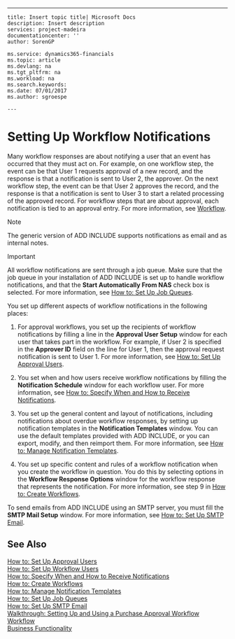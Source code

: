 ---
    title: Insert topic title| Microsoft Docs
    description: Insert description
    services: project-madeira
    documentationcenter: ''
    author: SorenGP

    ms.service: dynamics365-financials
    ms.topic: article
    ms.devlang: na
    ms.tgt_pltfrm: na
    ms.workload: na
    ms.search.keywords:
    ms.date: 07/01/2017
    ms.author: sgroespe

    ---
# Setting Up Workflow Notifications
Many workflow responses are about notifying a user that an event has occurred that they must act on. For example, on one workflow step, the event can be that User 1 requests approval of a new record, and the response is that a notification is sent to User 2, the approver. On the next workflow step, the event can be that User 2 approves the record, and the response is that a notification is sent to User 3 to start a related processing of the approved record. For workflow steps that are about approval, each notification is tied to an approval entry. For more information, see [Workflow](../../BusinessFunctionality/Workflow/workflow.md).  
  
> [!NOTE]  
>  The generic version of ADD INCLUDE<!--[!INCLUDE[dyn_nav](../../ApplicationDesign/includes/dyn_nav_md.md)]--> supports notifications as email and as internal notes.  
  
> [!IMPORTANT]  
>  All workflow notifications are sent through a job queue. Make sure that the job queue in your installation of ADD INCLUDE<!--[!INCLUDE[dyn_nav](../../ApplicationDesign/includes/dyn_nav_md.md)]--> is set up to handle workflow notifications, and that the **Start Automatically From NAS** check box is selected. For more information, see [How to: Set Up Job Queues](../../SetupAndAdministration/how-to-set-up-job-queues.md).  
  
 You set up different aspects of workflow notifications in the following places:  
  
1.  For approval workflows, you set up the recipients of workflow notifications by filling a line in the **Approval User Setup** window for each user that takes part in the workflow. For example, if User 2 is specified in the **Approver ID** field on the line for User 1, then the approval request notification is sent to User 1. For more information, see [How to: Set Up Approval Users](../../BusinessFunctionality/Workflow/how-to-set-up-approval-users.md).  
  
2.  You set when and how users receive workflow notifications by filling the **Notification Schedule** window for each workflow user. For more information, see [How to: Specify When and How to Receive Notifications](../../BusinessFunctionality/Workflow/how-to-specify-when-and-how-to-receive-notifications.md).  
  
3.  You set up the general content and layout of notifications, including notifications about overdue workflow responses, by setting up notification templates in the **Notification Templates** window. You can use the default templates provided with ADD INCLUDE<!--[!INCLUDE[navnow](../../ApplicationDesign/includes/navnow_md.md)]-->, or you can export, modify, and then reimport them. For more information, see [How to: Manage Notification Templates](../../BusinessFunctionality/Workflow/how-to-manage-notification-templates.md).  
  
4.  You set up specific content and rules of a workflow notification when you create the workflow in question. You do this by selecting options in the **Workflow Response Options** window for the workflow response that represents the notification. For more information, see step 9 in [How to: Create Workflows](../../BusinessFunctionality/Workflow/how-to-create-workflows.md).  
  
 To send emails from ADD INCLUDE<!--[!INCLUDE[dyn_nav](../../ApplicationDesign/includes/dyn_nav_md.md)]--> using an SMTP server, you must fill the **SMTP Mail Setup** window. For more information, see [How to: Set Up SMTP Email](../../BusinessFunctionality/Workflow/how-to-set-up-smtp-email.md).  
  
## See Also  
 [How to: Set Up Approval Users](../../BusinessFunctionality/Workflow/how-to-set-up-approval-users.md)   
 [How to: Set Up Workflow Users](../../BusinessFunctionality/Workflow/how-to-set-up-workflow-users.md)   
 [How to: Specify When and How to Receive Notifications](../../BusinessFunctionality/Workflow/how-to-specify-when-and-how-to-receive-notifications.md)   
 [How to: Create Workflows](../../BusinessFunctionality/Workflow/how-to-create-workflows.md)   
 [How to: Manage Notification Templates](../../BusinessFunctionality/Workflow/how-to-manage-notification-templates.md)   
 [How to: Set Up Job Queues](../../SetupAndAdministration/how-to-set-up-job-queues.md)   
 [How to: Set Up SMTP Email](../../BusinessFunctionality/Workflow/how-to-set-up-smtp-email.md)   
 [Walkthrough: Setting Up and Using a Purchase Approval Workflow](../../BusinessFunctionality/Workflow/walkthrough-setting-up-and-using-a-purchase-approval-workflow.md)   
 [Workflow](../../BusinessFunctionality/Workflow/workflow.md)   
 [Business Functionality](../Topic/Business%20Functionality.md)